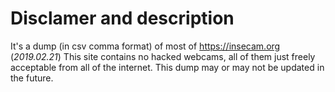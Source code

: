 # Disclamer and description

It's a dump (in csv comma format) of most of https://insecam.org (_2019.02.21_) This site contains no hacked webcams, all of them just freely acceptable from all of the internet. This dump may or may not be updated in the future.
